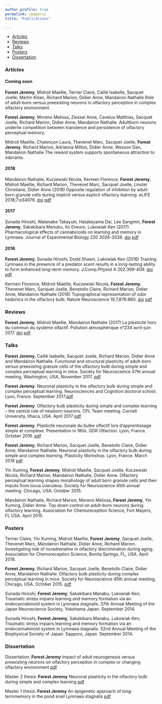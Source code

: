 ```yaml
---
author_profile: true
permalink: /papers/
title: "Publications"

---
```


<div class="navbar">
	<div class="navbar-inner">
		<ul class="nav">
			<li><a href="#articles">Articles</a></li>
			<li><a href="#reviews">Reviews</a></li>
			<li><a href="#talks">Talks</a></li>
			<li><a href="#posters">Posters</a></li>
			<li><a href="#thesis">Dissertation</a></li>
		</ul>
	</div>
</div>

### <a name="articles"></a> Articles


#### Coming soon
**Forest Jeremy**, Midroit Maellie, Terrier Claire, Caillé Isabelle, Sacquet Joelle, Martin Kilian, Richard Marion, Didier Anne, Mandairon Nathalie Role of adult-born versus preexisting neurons in olfactory perception in complex olfactory environment.

**Forest Jeremy**, Moreno Melissa, Ziessel Anne, Cavelus Matthias, Sacquet Joelle, Richard Marion, Didier Anne, Mandairon Nathalie. Adultborn neurons underlie competition between transience and persistence of olfactory perceptual memory.

Midroit Maellie, Chalençon Laura, Thevenet Marc, Sacquet Joelle, **Forest Jeremy**, Richard Marion, Adrianna Milton, Didier Anne, Wesson Dan, Mandairon Nathalie The reward system supports spontaneous attraction to odorants.


#### 2018
Mandairon Nathalie, Kuczewski Nicola, Kermen Florence, **Forest Jeremy**, Midroit Maellie, Richard Marion, Thevenet Marc, Sacquet Joelle, Linster Christiane, Didier Anne (2018) Opposite regulation of inhibition by adult-born granule cells during implicit versus explicit olfactory learning. eLIFE 2018;7:e34976. [doi](https://doi.org/10.7554/eLife.34976) [pdf](/Papers/Mandairon2018.pdf)

#### 2017
Sunada Hiroshi, Watanabe Takayuki, Hatakeyama Dai, Lee Sangmin, **Forest Jeremy**, Sakakibara Manubu, Ito Etwuro, Lukowiak Ken (2017) Pharmacological effects of cannabinoids on learning and memory in Lymnaea. Journal of Experimental Biology 220 3026-3038. [doi](https://doi.org/10.1242/jeb.159038) [pdf](/Papers/Sunada2017.pdf)

#### 2016
**Forest Jeremy**, Sunada Hiroshi, Dodd Shawn, Lukowiak Ken (2016) Training Lymnaea in the presence of a predator scent results in a long-lasting ability to form enhanced long-term memory. J.Comp.Physiol A 202:399-409. [doi](https://doi.org/10.1007/s00359-016-1086-z) [pdf](/Papers/Forest2016.pdf)

Kermen Florence, Midroit Maellie, Kuczewski Nicola, **Forest Jeremy**, Thevenet Marc, Sacquet Joelle, Benetollo Claire, Richard Marion, Didier Anne, Mandairon Nathalie (2016) Topographical representation of odor hedonics in the olfactory bulb. Nature Neuroscience 19,7,876:880. [doi](https://doi.org/10.1038/nn.4317) [pdf](/Papers/Kermen2016.pdf)



### <a name="reviews"></a> Reviews

**Forest Jeremy**, Midroit Maellie, Mandairon Nathalie (2017) La plasticité hors du commun du système olfactif. Pollution atmosphérique n°234 avril-juin 2017. [doi](https://doi.org/10.4267/pollution-atmospherique.5247) [pdf](/Papers/Forest2017.pdf)


### <a name="talks"></a> Talks

**Forest Jeremy**, Caillé Isabelle, Sacquet Joelle, Richard Marion, Didier Anne and Mandairon Nathalie. Functional and structural plasticity of adult-born versus preexisting granule cells of the olfactory bulb during simple and complex perceptual learning in mice. Society for Neuroscience 47th annual meeting, Washington, USA, November 2017. [pdf](/Papers/ForestTalk2017c.pdf)

**Forest Jeremy**. Neuronal plasticity in the olfactory bulb during simple and complex perceptual learning. Neurosciences and Cognition doctoral school. Lyon, France. September 2017.[pdf](/Papers/ForestTalk2017b.pdf)

**Forest Jeremy**. Olfactory bulb plasticity during simple and complex learning – the central role of newborn neurons. CPL Team meeting. Cornell University, Ithaca, USA. April 2017 [pdf](/Papers/ForestTalk2017a.pdf)

**Forest Jeremy**. Plasticité neuronale du bulbe olfactif lors d’apprentissage simple et complexe. Presentation in 180s. GDR Olfaction. Lyon, France. October 2016. [pdf](/Papers/ForestTalk2016b.pdf)

**Forest Jeremy**, Richard Marion, Sacquet Joelle, Benetollo Claire, Didier Anne, Mandairon Nathalie. Neuronal plasticity in the olfactory bulb during simple and complex learning. Plasticity Workshop. Lyon, France. March 2016 [pdf](/Papers/ForestTalk2016a.pdf)

Yin Xuming, **Forest Jeremy**, Midroit Maellie, Sacquet Joelle, Kuczewski Nicola, Richard Marion, Mandairon Nathalie, Didier Anne. Olfactory perceptual learning shapes morphology of adult born granule cells and their imputs from locus coeruleus. Society for Neuroscience 45th annual meeting. Chicago, USA. October 2015.

Mandairon Nathalie, Richard Marion, Moreno Melissa, **Forest Jeremy**, Yin Xuming, Didier Anne. Top down control on adult-born neurons during olfactory learning. Association for Chemoreception Science, Fort Mayers, FL USA. April 2015.



### <a name="posters"></a> Posters

Terrier Claire, Yin Xuming, Midroit Maellie, **Forest Jeremy**, Sacquet Joelle, Thevenet Marc, Mandairon Nathalie, Didier Anne, Richard Marion. Investigating role of noradrenaline in olfactory discrimination during aging. Association for Chemoreception Science, Bonita Springs, FL, USA. April 2018.

**Forest Jeremy**, Richard Marion, Sacquet Joelle, Benetollo Claire, Didier Anne, Mandairon Nathalie. Olfactory bulb plasticity during complex perceptual learning in mice. Society for Neuroscience 45th annual meeting, Chicago, USA. October 2015. [pdf](/Papers/ForestPoster2015.pdf)

Sunada Hiroshi, **Forest Jeremy**, Sakakibara Manabu, Lukowiak Ken; Traumatic stress impairs learning and memory formation via an endocannabinoid system in Lymnaea stagnalis. 37th Annual Meeting of the Japan Neuroscience Society, Yokohama Japan. September 2014.

Sunada Hiroshi, **Forest Jeremy**, Sakakibara Manabu, Lukowiak Ken; Traumatic stress impairs learning and memory formation via an endocannabinoid system in Lymnaea stagnalis. 52nd Annual Meeting of the
Biophysical Society of Japan. Sapporo, Japan. September 2014.


### <a name="thesis"></a> Dissertation
Dissertation: **Forest Jeremy** Impact of adult neurogenesis versus preexisting neurons on olfactory perception in complex or changing olfactory environment [pdf](/Papers/ThesisDissertation.pdf)

Master 2 thesis: **Forest Jeremy** Neuronal plasticity in the olfactory bulb during simple and complex learning [pdf](/Papers/MemoireM2.pdf)

Master 1 thesis: **Forest Jeremy** An epigenetic approach of long-termmemory in the pond snail Lymnaea
stagnalis [pdf](/Papers/MemoireM1.pdf)
